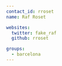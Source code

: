```yaml
---
contact_id: rroset
name: Raf Roset

websites:
  twitter: fake_raf
  github: rroset

groups:
  - barcelona
---
```

